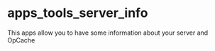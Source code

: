 # apps_tools_server_info
This apps allow you to have some information about your server and OpCache
